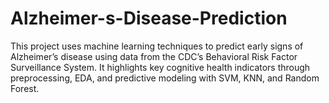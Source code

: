 # Alzheimer-s-Disease-Prediction
This project uses machine learning techniques to predict early signs of Alzheimer’s disease using data from the CDC’s Behavioral Risk Factor Surveillance System. It highlights key cognitive health indicators through preprocessing, EDA, and predictive modeling with SVM, KNN, and Random Forest.
